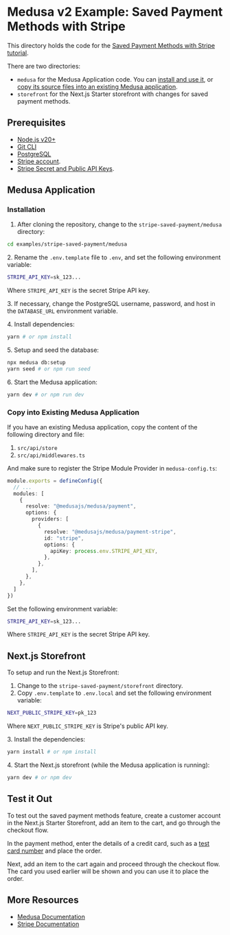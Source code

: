 # Medusa v2 Example: Saved Payment Methods with Stripe

This directory holds the code for the [Saved Payment Methods with Stripe tutorial](https://docs.medusajs.com/resources/how-to-tutorials/tutorials/saved-payment-methods).

There are two directories:

- `medusa` for the Medusa Application code. You can [install and use it](#installation), or [copy its source files into an existing Medusa application](#copy-into-existing-medusa-application).
- `storefront` for the Next.js Starter storefront with changes for saved payment methods.

## Prerequisites

- [Node.js v20+](https://nodejs.org/en/download)
- [Git CLI](https://git-scm.com/downloads)
- [PostgreSQL](https://www.postgresql.org/download/)
- [Stripe account](https://stripe.com/).
- [Stripe Secret and Public API Keys](https://support.stripe.com/questions/locate-api-keys-in-the-dashboard).

## Medusa Application

### Installation

1. After cloning the repository, change to the `stripe-saved-payment/medusa` directory:

```bash
cd examples/stripe-saved-payment/medusa
```

2\. Rename the `.env.template` file to `.env`, and set the following environment variable:

```bash
STRIPE_API_KEY=sk_123...
```

Where `STRIPE_API_KEY` is the secret Stripe API key.

3\. If necessary, change the PostgreSQL username, password, and host in the `DATABASE_URL` environment variable.

4\. Install dependencies:

```bash
yarn # or npm install
```

5\. Setup and seed the database:

```bash
npx medusa db:setup
yarn seed # or npm run seed
```

6\. Start the Medusa application:

```bash
yarn dev # or npm run dev
```

### Copy into Existing Medusa Application

If you have an existing Medusa application, copy the content of the following directory and file:

1. `src/api/store`
2. `src/api/middlewares.ts`

And make sure to register the Stripe Module Provider in `medusa-config.ts`:

```ts
module.exports = defineConfig({
  // ...
  modules: [
    {
      resolve: "@medusajs/medusa/payment",
      options: {
        providers: [
          {
            resolve: "@medusajs/medusa/payment-stripe",
            id: "stripe",
            options: {
              apiKey: process.env.STRIPE_API_KEY,
            },
          },
        ],
      },
    },
  ]
})
```

Set the following environment variable:

```bash
STRIPE_API_KEY=sk_123...
```

Where `STRIPE_API_KEY` is the secret Stripe API key.

## Next.js Storefront

To setup and run the Next.js Storefront:

1. Change to the `stripe-saved-payment/storefront` directory.
2. Copy `.env.template` to `.env.local` and set the following environment variable:

```bash
NEXT_PUBLIC_STRIPE_KEY=pk_123
```

Where `NEXT_PUBLIC_STRIPE_KEY` is Stripe's public API key.

3\. Install the dependencies:

```bash
yarn install # or npm install
```

4\. Start the Next.js storefront (while the Medusa application is running):

```bash
yarn dev # or npm dev
```

## Test it Out

To test out the saved payment methods feature, create a customer account in the Next.js Starter Storefront, add an item to the cart, and go through the checkout flow.

In the payment method, enter the details of a credit card, such as a [test card number](https://docs.stripe.com/testing#cards) and place the order.

Next, add an item to the cart again and proceed through the checkout flow. The card you used earlier will be shown and you can use it to place the order.

## More Resources

- [Medusa Documentation](https://docs.medusajs.com)
- [Stripe Documentation](https://docs.stripe.com)
